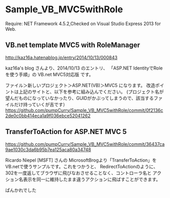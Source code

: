 # Sample_VB_MVC5withRole
Require: NET Framework 4.5.2,Checked on Visual Studio Express 2013 for Web.
## VB.net template MVC5 with RoleManager

http://kaz16a.hatenablog.jp/entry/2014/10/13/000843

kaz16a's blog さんより、2014/10/13 のエントリ、
「ASP.NET IdentityでRoleを使う手順」の VB.net MVC5対応版 です。

ファイル＞新しいプロジェクト＞ASP.NET(VB)＞MVC5 になります。
改造ポイントは上記のサイトと、以下を参考に組み込んでください。
(プロジェクト名が望んだものになっていなかったり、GUIDがかぶってしまうので、該当するファイルだけ持っていくが吉です）
https://github.com/pumpCurry/Sample_VB_MVC5withRole/commit/0f2136c2de0c0bb414eca1a9f036ebce52041262


## TransferToAction for ASP.NET MVC 5
https://github.com/pumpCurry/Sample_VB_MVC5withRole/commit/36437ca9ae1030c3da6b95b7ea125aca80a34748

Ricardo Niepel [MSFT] さんの MicrosoftBrogより「TransferToAction」をVB.netで使うサンプルです。これをつかうと、
RedirectToActionのように、302を一度返してブラウザに飛びなおさせることなく、コントローラ名と
アクション名表示を同一に維持したまま違うアクションに飛ばすことができます。


ぱんかれでした
